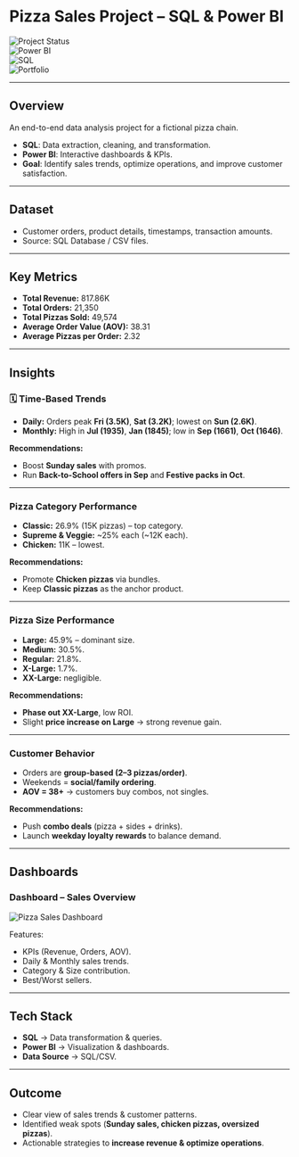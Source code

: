# Pizza Sales Project – SQL & Power BI  

![Project Status](https://img.shields.io/badge/Status-Completed-brightgreen)  
![Power BI](https://img.shields.io/badge/Tool-Power%20BI-yellow)  
![SQL](https://img.shields.io/badge/Database-SQL-blue)  
![Portfolio](https://img.shields.io/badge/Use-Portfolio%20Project-orange)  

---

## Overview  
An end-to-end data analysis project for a fictional pizza chain.  
- **SQL**: Data extraction, cleaning, and transformation.  
- **Power BI**: Interactive dashboards & KPIs.  
- **Goal**: Identify sales trends, optimize operations, and improve customer satisfaction.  

---

## Dataset  
- Customer orders, product details, timestamps, transaction amounts.  
- Source: SQL Database / CSV files.  

---

## Key Metrics  
- **Total Revenue:** 817.86K  
- **Total Orders:** 21,350  
- **Total Pizzas Sold:** 49,574  
- **Average Order Value (AOV):** 38.31  
- **Average Pizzas per Order:** 2.32  

---

## Insights  

### 🗓️ Time-Based Trends  
- **Daily:** Orders peak **Fri (3.5K)**, **Sat (3.2K)**; lowest on **Sun (2.6K)**.  
- **Monthly:** High in **Jul (1935)**, **Jan (1845)**; low in **Sep (1661)**, **Oct (1646)**.  

**Recommendations:**  
- Boost **Sunday sales** with promos.  
- Run **Back-to-School offers in Sep** and **Festive packs in Oct**.  

---

### Pizza Category Performance  
- **Classic:** 26.9% (15K pizzas) – top category.  
- **Supreme & Veggie:** ~25% each (~12K each).  
- **Chicken:** 11K – lowest.  

**Recommendations:**  
- Promote **Chicken pizzas** via bundles.  
- Keep **Classic pizzas** as the anchor product.  

---

### Pizza Size Performance  
- **Large:** 45.9% – dominant size.  
- **Medium:** 30.5%.  
- **Regular:** 21.8%.  
- **X-Large:** 1.7%.  
- **XX-Large:** negligible.  

**Recommendations:**  
- **Phase out XX-Large**, low ROI.  
- Slight **price increase on Large** → strong revenue gain.  

---

### Customer Behavior  
- Orders are **group-based (2–3 pizzas/order)**.  
- Weekends = **social/family ordering**.  
- **AOV = 38+** → customers buy combos, not singles.  

**Recommendations:**  
- Push **combo deals** (pizza + sides + drinks).  
- Launch **weekday loyalty rewards** to balance demand.  

---

## Dashboards  

### Dashboard – Sales Overview  
![Pizza Sales Dashboard](./dashboard.png)  

Features:  
- KPIs (Revenue, Orders, AOV).  
- Daily & Monthly sales trends.  
- Category & Size contribution.  
- Best/Worst sellers.  

---

## Tech Stack  
- **SQL** → Data transformation & queries.  
- **Power BI** → Visualization & dashboards.  
- **Data Source** → SQL/CSV.  

---

## Outcome  
- Clear view of sales trends & customer patterns.  
- Identified weak spots (**Sunday sales, chicken pizzas, oversized pizzas**).  
- Actionable strategies to **increase revenue & optimize operations**.  
